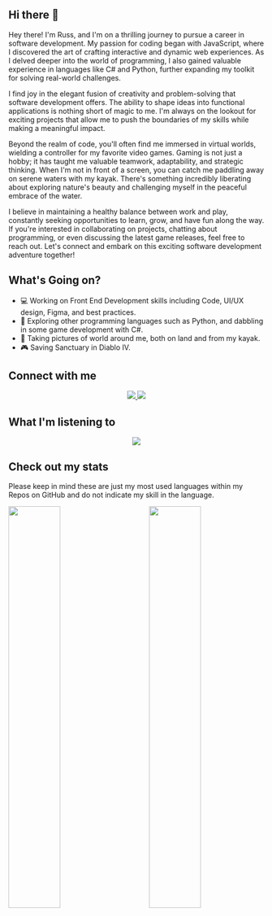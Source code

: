 ## Hi there 👋
Hey there! I'm Russ, and I'm on a thrilling journey to pursue a career in software development. My passion for coding began with JavaScript, where I discovered the art of crafting interactive and dynamic web experiences. As I delved deeper into the world of programming, I also gained valuable experience in languages like C# and Python, further expanding my toolkit for solving real-world challenges.

I find joy in the elegant fusion of creativity and problem-solving that software development offers. The ability to shape ideas into functional applications is nothing short of magic to me. I'm always on the lookout for exciting projects that allow me to push the boundaries of my skills while making a meaningful impact.

Beyond the realm of code, you'll often find me immersed in virtual worlds, wielding a controller for my favorite video games. Gaming is not just a hobby; it has taught me valuable teamwork, adaptability, and strategic thinking. When I'm not in front of a screen, you can catch me paddling away on serene waters with my kayak. There's something incredibly liberating about exploring nature's beauty and challenging myself in the peaceful embrace of the water.

I believe in maintaining a healthy balance between work and play, constantly seeking opportunities to learn, grow, and have fun along the way. If you're interested in collaborating on projects, chatting about programming, or even discussing the latest game releases, feel free to reach out. Let's connect and embark on this exciting software development adventure together!

## What's Going on?
- 💻 Working on Front End Development skills including Code, UI/UX design, Figma, and best practices.
- 🔐 Exploring other programming languages such as Python, and dabbling in some game development with C#.
- 📸 Taking pictures of world around me, both on land and from my kayak.
- 🎮 Saving Sanctuary in Diablo IV.

## Connect with me
<p align='center'>
  <a href="http://twitter.com/russintech">
    <img src="https://img.shields.io/static/v1?label=Twitter&message=RussInTech&color=blue&style=for-the-badge&logo=twitter&logoColor=white" />
  </a>
  <a href="https://www.linkedin.com/in/russ-perry-22b638a8/">
    <img src="https://img.shields.io/static/v1?label=LinkedIn&message=Russ%20Perry&color=0072b1&style=for-the-badge&logo=linkedin&logoColor=white" />
  </a>
</p>

## What I'm listening to
<p align="center">
  <a href="https://open.spotify.com/user/1227273073">
    <img src="https://novatorem-pi-six.vercel.app/api/spotify"/>
  </a>
</p>
<!-- If you are interested in adding this to this your profile, check out this repo: https://github.com/novatorem/novatorem -->

## Check out my stats
<p>Please keep in mind these are just my most used languages within my Repos on GitHub and do not indicate my skill in the language.</p>
<!-- <p align='center'><img src='https://komarev.com/ghpvc/?username=rperry99' /></p> -->
<a href='https://github.com/rperry99'>
  <img align='left' width='45%' src='https://github-readme-stats.vercel.app/api/top-langs/?username=rperry99&theme=merko&layout=compact&hide=python,powershell'>
</a>
<a href='https://github.com/rperry99'>
  <img align='right' width='45%' src='https://github-readme-stats.vercel.app/api?username=rperry99&theme=merko&show_icons=true'>
</a>

<!--
**rperry99/rperry99** is a ✨ _special_ ✨ repository because its `README.md` (this file) appears on your GitHub profile.

Here are some ideas to get you started:



- 👯 I’m looking to collaborate on ...
- 🤔 I’m looking for help with ...
- 💬 Ask me about ...
- 📫 How to reach me: ...
- 😄 Pronouns: ...
- ⚡ Fun fact: ...
-->

